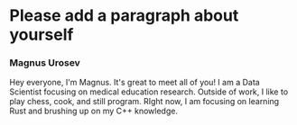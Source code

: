# Please add a paragraph about yourself

### Magnus Urosev
Hey everyone, I'm Magnus. It's great to meet all of you! I am a Data Scientist focusing on medical education research. 
Outside of work, I like to play chess, cook, and still program. RIght now, I am focusing on learning Rust and brushing up
on my C++ knowledge. 